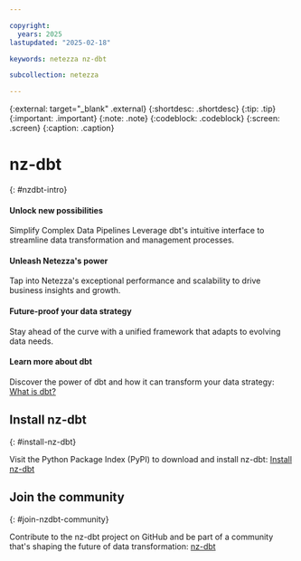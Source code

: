 ```yaml
---

copyright:
  years: 2025
lastupdated: "2025-02-18"

keywords: netezza nz-dbt

subcollection: netezza

---
```


{:external: target="_blank" .external}
{:shortdesc: .shortdesc}
{:tip: .tip}
{:important: .important}
{:note: .note}
{:codeblock: .codeblock}
{:screen: .screen}
{:caption: .caption}

# nz-dbt
{: #nzdbt-intro}

#### Unlock new possibilities

Simplify Complex Data Pipelines
Leverage dbt's intuitive interface to streamline data transformation and management processes.

#### Unleash Netezza's power
Tap into Netezza's exceptional performance and scalability to drive business insights and growth.

#### Future-proof your data strategy
Stay ahead of the curve with a unified framework that adapts to evolving data needs.

#### Learn more about dbt
Discover the power of dbt and how it can transform your data strategy: [What is dbt?](https://www.getdbt.com/product/what-is-dbt)

## Install nz-dbt
{: #install-nz-dbt}

Visit the Python Package Index (PyPI) to download and install nz-dbt: [Install nz-dbt](https://pypi.org/project/nz-dbt)

## Join the community
{: #join-nzdbt-community}

Contribute to the nz-dbt project on GitHub and be part of a community that's shaping the future of data transformation: [nz-dbt](https://github.com/IBM/nz-dbt)
